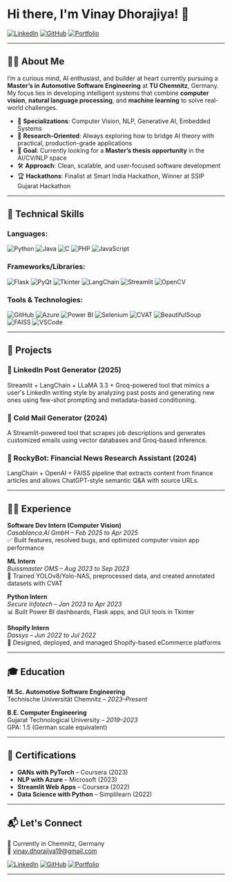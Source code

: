 # Hi there, I'm Vinay Dhorajiya! 👋

[![LinkedIn](https://img.shields.io/badge/-LinkedIn-blue?style=for-the-badge&logo=linkedin)](https://linkedin.com/in/vinay-dhorajiya-2652501b5)
[![GitHub](https://img.shields.io/badge/-GitHub-black?style=for-the-badge&logo=github)](https://github.com/Vinay)
[![Portfolio](https://img.shields.io/badge/-Portfolio-green?style=for-the-badge&logo=netlify)](https://vinaydhorajiya.netlify.app/)

---

## 🧑‍💻 About Me

I’m a curious mind, AI enthusiast, and builder at heart currently pursuing a **Master’s in Automotive Software Engineering** at **TU Chemnitz**, Germany. My focus lies in developing intelligent systems that combine **computer vision**, **natural language processing**, and **machine learning** to solve real-world challenges.

- 🧠 **Specializations**: Computer Vision, NLP, Generative AI, Embedded Systems  
- 🔬 **Research-Oriented**: Always exploring how to bridge AI theory with practical, production-grade applications  
- 🎯 **Goal**: Currently looking for a **Master’s thesis opportunity** in the AI/CV/NLP space  
- 🛠️ **Approach**: Clean, scalable, and user-focused software development  
- 🏆 **Hackathons**: Finalist at Smart India Hackathon, Winner at SSIP Gujarat Hackathon  

---

## 🧠 Technical Skills

### Languages:
![Python](https://img.shields.io/badge/-Python-3776AB?style=flat-square&logo=python&logoColor=white)
![Java](https://img.shields.io/badge/-Java-007396?style=flat-square&logo=java)
![C](https://img.shields.io/badge/-C-A8B9CC?style=flat-square&logo=c)
![PHP](https://img.shields.io/badge/-PHP-777BB4?style=flat-square&logo=php)
![JavaScript](https://img.shields.io/badge/-JavaScript-F7DF1E?style=flat-square&logo=javascript)

### Frameworks/Libraries:
![Flask](https://img.shields.io/badge/-Flask-black?style=flat-square&logo=flask)
![PyQt](https://img.shields.io/badge/-PyQt-green?style=flat-square)
![Tkinter](https://img.shields.io/badge/-Tkinter-lightgrey?style=flat-square)
![LangChain](https://img.shields.io/badge/-LangChain-blueviolet?style=flat-square)
![Streamlit](https://img.shields.io/badge/-Streamlit-FF4B4B?style=flat-square&logo=streamlit)
![OpenCV](https://img.shields.io/badge/-OpenCV-5C3EE8?style=flat-square&logo=opencv)

### Tools & Technologies:
![GitHub](https://img.shields.io/badge/-GitHub-181717?style=flat-square&logo=github)
![Azure](https://img.shields.io/badge/-Azure-0078D4?style=flat-square&logo=microsoft-azure)
![Power BI](https://img.shields.io/badge/-PowerBI-F2C811?style=flat-square&logo=powerbi)
![Selenium](https://img.shields.io/badge/-Selenium-43B02A?style=flat-square&logo=selenium)
![CVAT](https://img.shields.io/badge/-CVAT-lightgrey?style=flat-square)
![BeautifulSoup](https://img.shields.io/badge/-BeautifulSoup-black?style=flat-square)
![FAISS](https://img.shields.io/badge/-FAISS-darkgreen?style=flat-square)
![VSCode](https://img.shields.io/badge/-VSCode-007ACC?style=flat-square&logo=visual-studio-code)

---

## 🚀 Projects

### 📝 LinkedIn Post Generator (2025)
Streamlit + LangChain + LLaMA 3.3 + Groq-powered tool that mimics a user's LinkedIn writing style by analyzing past posts and generating new ones using few-shot prompting and metadata-based conditioning.

### 📩 Cold Mail Generator (2024)
A Streamlit-powered tool that scrapes job descriptions and generates customized emails using vector databases and Groq-based inference.

### 📰 RockyBot: Financial News Research Assistant (2024)
LangChain + OpenAI + FAISS pipeline that extracts content from finance articles and allows ChatGPT-style semantic Q&A with source URLs.

---

## 🧑‍💼 Experience

**Software Dev Intern (Computer Vision)**  
*Casablanca.AI GmbH – Feb 2025 to Apr 2025*  
✅ Built features, resolved bugs, and optimized computer vision app performance

**ML Intern**  
*Buissmaster OMS – Aug 2023 to Sep 2023*  
🧪 Trained YOLOv8/Yolo-NAS, preprocessed data, and created annotated datasets with CVAT

**Python Intern**  
*Secure Infotech – Jan 2023 to Apr 2023*  
📊 Built Power BI dashboards, Flask apps, and GUI tools in Tkinter

**Shopify Intern**  
*Dassys – Jun 2022 to Jul 2022*  
🛒 Designed, deployed, and managed Shopify-based eCommerce platforms

---

## 🎓 Education

**M.Sc. Automotive Software Engineering**  
Technische Universität Chemnitz – *2023–Present*

**B.E. Computer Engineering**  
Gujarat Technological University – *2019–2023*  
GPA: 1.5 (German scale equivalent)

---

## 📜 Certifications

- **GANs with PyTorch** – Coursera (2023)  
- **NLP with Azure** – Microsoft (2023)  
- **Streamlit Web Apps** – Coursera (2022)  
- **Data Science with Python** – Simplilearn (2022)

---

## 📬 Let's Connect

📍 Currently in Chemnitz, Germany  
📧 vinay.dhorajiya19@gmail.com  

[![LinkedIn](https://img.shields.io/badge/-LinkedIn-blue?style=for-the-badge&logo=linkedin)](https://linkedin.com/in/vinay-dhorajiya-2652501b5)
[![GitHub](https://img.shields.io/badge/-GitHub-black?style=for-the-badge&logo=github)](https://github.com/Vinay)
[![Portfolio](https://img.shields.io/badge/-Portfolio-9cf?style=for-the-badge&logo=netlify)](https://vinaydhorajiya.netlify.app/)

---
